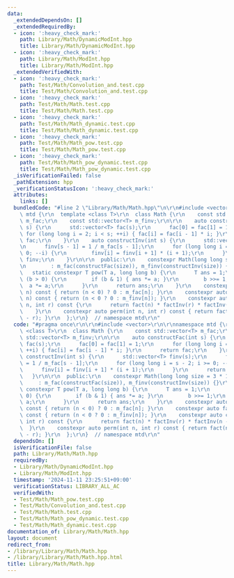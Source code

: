 ```yaml
---
data:
  _extendedDependsOn: []
  _extendedRequiredBy:
  - icon: ':heavy_check_mark:'
    path: Library/Math/DynamicModInt.hpp
    title: Library/Math/DynamicModInt.hpp
  - icon: ':heavy_check_mark:'
    path: Library/Math/ModInt.hpp
    title: Library/Math/ModInt.hpp
  _extendedVerifiedWith:
  - icon: ':heavy_check_mark:'
    path: Test/Math/Convolution_and.test.cpp
    title: Test/Math/Convolution_and.test.cpp
  - icon: ':heavy_check_mark:'
    path: Test/Math/Math.test.cpp
    title: Test/Math/Math.test.cpp
  - icon: ':heavy_check_mark:'
    path: Test/Math/Math_dynamic.test.cpp
    title: Test/Math/Math_dynamic.test.cpp
  - icon: ':heavy_check_mark:'
    path: Test/Math/Math_pow.test.cpp
    title: Test/Math/Math_pow.test.cpp
  - icon: ':heavy_check_mark:'
    path: Test/Math/Math_pow_dynamic.test.cpp
    title: Test/Math/Math_pow_dynamic.test.cpp
  _isVerificationFailed: false
  _pathExtension: hpp
  _verificationStatusIcon: ':heavy_check_mark:'
  attributes:
    links: []
  bundledCode: "#line 2 \"Library/Math/Math.hpp\"\n\r\n#include <vector>\r\n\r\nnamespace\
    \ mtd {\r\n  template <class T>\r\n  class Math {\r\n    const std::vector<T>\
    \ m_fac;\r\n    const std::vector<T> m_finv;\r\n\r\n    auto constructFac(int\
    \ s) {\r\n      std::vector<T> fac(s);\r\n      fac[0] = fac[1] = 1;\r\n     \
    \ for (long long i = 2; i < s; ++i) { fac[i] = fac[i - 1] * i; }\r\n      return\
    \ fac;\r\n    }\r\n    auto constructInv(int s) {\r\n      std::vector<T> finv(s);\r\
    \n      finv[s - 1] = 1 / m_fac[s - 1];\r\n      for (long long i = s - 2; i >=\
    \ 0; --i) {\r\n        finv[i] = finv[i + 1] * (i + 1);\r\n      }\r\n      return\
    \ finv;\r\n    }\r\n\r\n  public:\r\n    constexpr Math(long long size = 3 * 1e6)\r\
    \n        : m_fac(constructFac(size)), m_finv(constructInv(size)) {}\r\n\r\n \
    \   static constexpr T pow(T a, long long b) {\r\n      T ans = 1;\r\n      while\
    \ (b > 0) {\r\n        if (b & 1) { ans *= a; }\r\n        b >>= 1;\r\n      \
    \  a *= a;\r\n      }\r\n      return ans;\r\n    }\r\n    constexpr auto fact(int\
    \ n) const { return (n < 0) ? 0 : m_fac[n]; }\r\n    constexpr auto factInv(int\
    \ n) const { return (n < 0 ? 0 : m_finv[n]); }\r\n    constexpr auto comb(int\
    \ n, int r) const {\r\n      return fact(n) * factInv(r) * factInv(n - r);\r\n\
    \    }\r\n    constexpr auto perm(int n, int r) const { return fact(n) * factInv(n\
    \ - r); }\r\n  };\r\n}  // namespace mtd\r\n"
  code: "#pragma once\r\n\r\n#include <vector>\r\n\r\nnamespace mtd {\r\n  template\
    \ <class T>\r\n  class Math {\r\n    const std::vector<T> m_fac;\r\n    const\
    \ std::vector<T> m_finv;\r\n\r\n    auto constructFac(int s) {\r\n      std::vector<T>\
    \ fac(s);\r\n      fac[0] = fac[1] = 1;\r\n      for (long long i = 2; i < s;\
    \ ++i) { fac[i] = fac[i - 1] * i; }\r\n      return fac;\r\n    }\r\n    auto\
    \ constructInv(int s) {\r\n      std::vector<T> finv(s);\r\n      finv[s - 1]\
    \ = 1 / m_fac[s - 1];\r\n      for (long long i = s - 2; i >= 0; --i) {\r\n  \
    \      finv[i] = finv[i + 1] * (i + 1);\r\n      }\r\n      return finv;\r\n \
    \   }\r\n\r\n  public:\r\n    constexpr Math(long long size = 3 * 1e6)\r\n   \
    \     : m_fac(constructFac(size)), m_finv(constructInv(size)) {}\r\n\r\n    static\
    \ constexpr T pow(T a, long long b) {\r\n      T ans = 1;\r\n      while (b >\
    \ 0) {\r\n        if (b & 1) { ans *= a; }\r\n        b >>= 1;\r\n        a *=\
    \ a;\r\n      }\r\n      return ans;\r\n    }\r\n    constexpr auto fact(int n)\
    \ const { return (n < 0) ? 0 : m_fac[n]; }\r\n    constexpr auto factInv(int n)\
    \ const { return (n < 0 ? 0 : m_finv[n]); }\r\n    constexpr auto comb(int n,\
    \ int r) const {\r\n      return fact(n) * factInv(r) * factInv(n - r);\r\n  \
    \  }\r\n    constexpr auto perm(int n, int r) const { return fact(n) * factInv(n\
    \ - r); }\r\n  };\r\n}  // namespace mtd\r\n"
  dependsOn: []
  isVerificationFile: false
  path: Library/Math/Math.hpp
  requiredBy:
  - Library/Math/DynamicModInt.hpp
  - Library/Math/ModInt.hpp
  timestamp: '2024-11-11 23:25:51+09:00'
  verificationStatus: LIBRARY_ALL_AC
  verifiedWith:
  - Test/Math/Math_pow.test.cpp
  - Test/Math/Convolution_and.test.cpp
  - Test/Math/Math.test.cpp
  - Test/Math/Math_pow_dynamic.test.cpp
  - Test/Math/Math_dynamic.test.cpp
documentation_of: Library/Math/Math.hpp
layout: document
redirect_from:
- /library/Library/Math/Math.hpp
- /library/Library/Math/Math.hpp.html
title: Library/Math/Math.hpp
---
```


